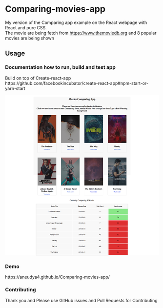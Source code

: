 # Comparing-movies-app

My version of the Comparing app example on the React webpage with React and pure CSS. <br/>
The movie are being fetch from https://www.themoviedb.org and 8 popular movies are being shown

<h2> Usage </h2>
<h3>Documentation how to run, build and test app</h3>
 <p> Build on top of Create-react-app <br>
https://github.com/facebookincubator/create-react-app#npm-start-or-yarn-start</p>

<div align="center">
    <img src="https://github.com/aneudya4/Comparing-movies-app/blob/master/public/Comparing%20Movies%20App.png"</img> 
</div>
 <h3> Demo </h3>
<p>https://aneudya4.github.io/Comparing-movies-app/</p>

 <h3>Contributing </h3>
Thank you and Please use GitHub issues and Pull Requests for Contributing
